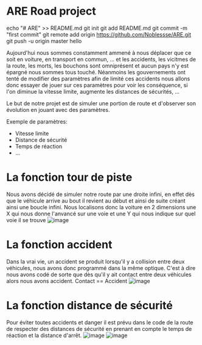 # ARE Road project
echo "# ARE" >> README.md
git init
git add README.md
git commit -m "first commit"
git remote add origin https://github.com/Noblessse/ARE.git
git push -u origin master
hello


Aujourd'hui nous sommes constamment ammené à nous déplacer que ce soit en voiture, en transport en commun, ... et les accidents, les vicitmes de la route, les morts, les bouchons sont omniprésent et aucun pays n'y est épargné nous sommes tous touché. Néanmoins les gouvernements ont tenté de modifier des paramètres afin de limité ces accidents nous allons donc essayer de jouer sur ces paramètres pour voir les conséquence, si l'on diminue la vitesse limite, augmente les distances de sécurités, ...

Le but de notre projet est de simuler une portion de route et d'observer son évolution en jouant avec des paramètres.

Exemple de paramètres: 
- Vitesse limite
- Distance de sécurité
- Temps de réaction
- ...

# La fonction tour de piste 
Nous avons décidé de simuler notre route par une droite infini, en effet dès que le véhicule arrive au bout il revient au début et ainsi de suite créant ainsi une boucle infini. Nous localisons donc la voiture en 2 dimensions une X qui nous donne l'anvancé sur une voie et une Y qui nous indique sur quel voie il se trouve
![image](https://drive.google.com/uc?export=view&id=1ht9zwcbYT6JQ1700k_WHLjzA6Jvxz2H4)

# La fonction accident 
Dans la vrai vie, un accident se produit lorsqu'il y a collision entre deux véhicules, nous avons donc programmé dans la même optique. 
C'est à dire nous avons codé de sorte que dès qu'il y ait contact entre deux véhicules alors nous avons accident.
Contact == Accident 
![image](https://drive.google.com/uc?export=view&id=1Wi-YDbQIGEAdaa1Xn9pBWd0XRrOHtKNv)

# La fonction distance de sécurité 
Pour éviter toutes accidents et danger il est prévu dans le code de la route de respecter des distances de sécurité en prenant en compte le temps de réaction et la distance d'arrêt. 
![image](https://drive.google.com/uc?export=view&id=1ybzE5rZ_ue81dWm4ckhr7aPGmnzAqiK9)
![image](https://drive.google.com/uc?export=view&id=1OTUMUeRH2gG5xhWjOSpJdhsSnhdtQSmQ)



